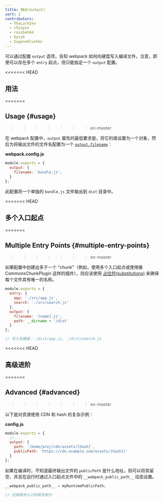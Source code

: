 ```yaml
---
title: 输出(output)
sort: 2
contributors:
  - TheLarkInn
  - chyipin
  - rouzbeh84
  - byzyk
  - EugeneHlushko
---
```


可以通过配置 `output` 选项，告知 webpack 如何向硬盘写入编译文件。注意，即使可以存在多个 `entry` 起点，但只能指定一个 `output` 配置。


<<<<<<< HEAD
## 用法
=======
## Usage {#usage}
>>>>>>> en-master

在 webpack 配置中，`output` 属性的最低要求是，将它的值设置为一个对象，然后为将输出文件的文件名配置为一个 [`output.filename`](/configuration/output/#outputfilename)：

__webpack.config.js__

```javascript
module.exports = {
  output: {
    filename: 'bundle.js',
  }
};
```

此配置将一个单独的 `bundle.js` 文件输出到 `dist` 目录中。


<<<<<<< HEAD
## 多个入口起点
=======
## Multiple Entry Points {#multiple-entry-points}
>>>>>>> en-master

如果配置中创建出多于一个 "chunk"（例如，使用多个入口起点或使用像 CommonsChunkPlugin 这样的插件），则应该使用 [占位符(substitutions)](/configuration/output#output-filename) 来确保每个文件具有唯一的名称。

```javascript
module.exports = {
  entry: {
    app: './src/app.js',
    search: './src/search.js'
  },
  output: {
    filename: '[name].js',
    path: __dirname + '/dist'
  }
};

// 写入到硬盘：./dist/app.js, ./dist/search.js
```


<<<<<<< HEAD
## 高级进阶
=======
## Advanced {#advanced}
>>>>>>> en-master

以下是对资源使用 CDN 和 hash 的复杂示例：

__config.js__

```javascript
module.exports = {
  //...
  output: {
    path: '/home/proj/cdn/assets/[hash]',
    publicPath: 'https://cdn.example.com/assets/[hash]/'
  }
};
```

如果在编译时，不知道最终输出文件的 `publicPath` 是什么地址，则可以将其留空，并且在运行时通过入口起点文件中的 `__webpack_public_path__` 动态设置。

```javascript
__webpack_public_path__ = myRuntimePublicPath;

// 应用程序入口的其余部分
```
